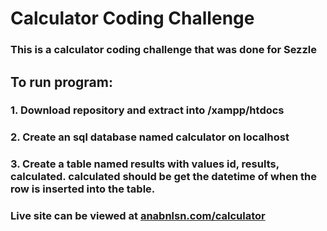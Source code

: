 # Calculator Coding Challenge

### This is a calculator coding challenge that was done for Sezzle

## To run program:
### 1. Download repository and extract into /xampp/htdocs


### 2. Create an sql database named calculator on localhost

### 3. Create a table named results with values id, results, calculated. calculated should be get the datetime of when the row is inserted into the table.

### Live site can be viewed at [anabnlsn.com/calculator](https://www.anabnlsn.com/calculator)

